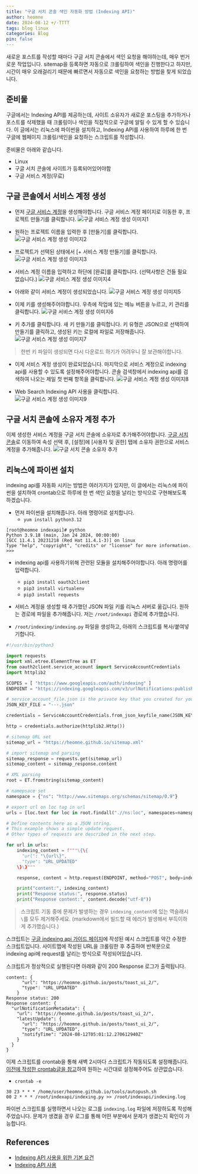 ```yaml
---
title: "구글 서치 콘솔 색인 자동화 방법 (Indexing API)"
author: heomne
date: 2024-08-12 +/-TTTT
tags: blog linux
categories: Blog
pin: false
---
```


새로운 포스트를 작성할 때마다 구글 서치 콘솔에서 색인 요청을 해야하는데, 매우 번거로운 작업입니다. sitemap을 등록하면 자동으로 크롤링하여 색인을 진행한다고 하지만, 시간이 매우 오래걸리기 때문에 빠르면서 자동으로 색인을 요청하는 방법을 찾게 되었습니다.

## 준비물
구글에서는 Indexing API를 제공하는데, 사이트 소유자가 새로운 포스팅을 추가하거나 포스트를 삭제했을 때 크롤링이나 색인을 직접적으로 구글에 알릴 수 있게 할 수 있습니다. 이 글에서는 리눅스에 파이썬을 설치하고, Indexing API를 사용하여 하루에 한 번 구글에 웹페이지 크롤링/색인을 요청하는 스크립트를 작성합니다.

준비물은 아래와 같습니다.

- Linux
- 구글 서치 콘솔에 사이트가 등록되어있어야함
- 구글 서비스 계정(무료)

## 구글 콘솔에서 서비스 계정 생성
- 먼저 [구글 서비스 계정](https://console.cloud.google.com/iam-admin/serviceaccounts?hl=ko)을 생성해야합니다. 구글 서비스 계정 페이지로 이동한 후, 프로젝트 만들기를 클릭합니다.
![구글 서비스 계정 생성 이미지1](/assets/post_img/automate-google-search-indexing/image.png)

- 원하는 프로젝트 이름을 입력한 후 [만들기]를 클릭합니다.
![구글 서비스 계정 생성 이미지2](/assets/post_img/automate-google-search-indexing/image-1.png)

- 프로젝트가 선택된 상태에서 [+ 서비스 계정 만들기]를 클릭합니다.
![구글 서비스 계정 생성 이미지3](/assets/post_img/automate-google-search-indexing/image-2.png)

- 서비스 계정 이름을 입력하고 하단에 [완료]를 클릭합니다. (선택사항은 건들 필요 없습니다.)
![구글 서비스 계정 생성 이미지4](/assets/post_img/automate-google-search-indexing/image-3.png)

- 아래와 같이 서비스 계정이 생성되었습니다.
![구글 서비스 계정 생성 이미지5](/assets/post_img/automate-google-search-indexing/image-4.png)

- 이제 키를 생성해주어야합니다. 우측에 작업에 있는 메뉴 버튼을 누르고, 키 관리를 클릭합니다.
![구글 서비스 계정 생성 이미지6](/assets/post_img/automate-google-search-indexing/image-5.png)

- 키 추가를 클릭합니다. 새 키 만들기를 클릭합니다. 키 유형은 JSON으로 선택하여 만들기를 클릭하고, 생성된 키는 로컬에 파일로 저장해줍니다.
![구글 서비스 계정 생성 이미지7](/assets/post_img/automate-google-search-indexing/image-6.png)
> 한번 키 파일이 생성되면 다시 다운로드 하기가 어려우니 잘 보관해야합니다.

- 이제 서비스 계정 생성이 완료되었습니다. 마지막으로 서비스 계정으로 indexing api를 사용할 수 있도록 설정해주어야합니다.
콘솔 검색창에서 indexing api를 검색하여 나오는 제일 첫 번째 항목을 클릭합니다.
![구글 서비스 계정 생성 이미지8](/assets/post_img/automate-google-search-indexing/image-7.png)

- Web Search Indexing API 사용을 클릭합니다.
![구글 서비스 계정 생성 이미지9](/assets/post_img/automate-google-search-indexing/image-8.png)

## 구글 서치 콘솔에 소유자 계정 추가
이제 생성한 서비스 계정을 구글 서치 콘솔에 소유자로 추가해주어야합니다. [구글 서치 콘솔](https://search.google.com/search-console/welcome?hl=ko)로 이동하여 속성 선택 후, [설정]에 [사용자 및 권한] 탭에 소유자 권한으로 서비스 계정을 추가해줍니다.
![구글 서치 콘솔 소유자 추가](/assets/post_img/automate-google-search-indexing/image-9.png)


## 리눅스에 파이썬 설치
indexing api를 자동화 시키는 방법은 여러가지가 있지만, 이 글에서는 리눅스에 파이썬을 설치하여 crontab으로 하루에 한 번 색인 요청을 날리는 방식으로 구현해보도록 하겠습니다.

- 먼저 파이썬을 설치해줍니다. 아래 명령어로 설치합니다.
  - `yum install python3.12`
```terminal
[root@heomne indexapi]# python
Python 3.9.18 (main, Jan 24 2024, 00:00:00)
[GCC 11.4.1 20231218 (Red Hat 11.4.1-3)] on linux
Type "help", "copyright", "credits" or "license" for more information.
>>>
```
- indexing api를 사용하기위해 관련된 모듈을 설치해주어야합니다. 아래 명령어를 입력합니다.
  - `pip3 install oauth2client`
  - `pip3 install virtualenv`
  - `pip3 install requests`

- 서비스 계정을 생성할 때 추가했던 JSON 파일 키를 리눅스 서버로 옮깁니다. 원하는 경로에 파일을 추가해줍니다. 저는 `/root/indexapi` 경로에 추가했습니다.

- `/root/indexing/indexing.py` 파일을 생성하고, 아래의 스크립트를 복사/붙여넣기합니다.

```python
#!/usr/bin/python3

import requests
import xml.etree.ElementTree as ET
from oauth2client.service_account import ServiceAccountCredentials
import httplib2

SCOPES = [ "https://www.googleapis.com/auth/indexing" ]
ENDPOINT = "https://indexing.googleapis.com/v3/urlNotifications:publish"

# service_account_file.json is the private key that you created for your service account.
JSON_KEY_FILE = "---.json"

credentials = ServiceAccountCredentials.from_json_keyfile_name(JSON_KEY_FILE, scopes=SCOPES)

http = credentials.authorize(httplib2.Http())

# sitemap URL set
sitemap_url = "https://heomne.github.io/sitemap.xml"

# import sitemap and parsing
sitemap_response = requests.get(sitemap_url)
sitemap_content = sitemap_response.content

# XML parsing
root = ET.fromstring(sitemap_content)

# namepsace set
namespace = {"ns": "http://www.sitemaps.org/schemas/sitemap/0.9"}

# export url on loc tag in url
urls = [loc.text for loc in root.findall(".//ns:loc", namespaces=namespace)]

# Define contents here as a JSON string.
# This example shows a simple update request.
# Other types of requests are described in the next step.

for url in urls:
    indexing_content = f"""\{\{
      "url": "\{url\}",
      "type": "URL_UPDATED"
    \}\}"""

    response, content = http.request(ENDPOINT, method="POST", body=indexing_content)

    print("content:", indexing_content)
    print("Response status:", response.status)
    print("Response content:", content.decode("utf-8"))
```

> 스크립트 기동 중에 문제가 발생하는 경우 `indexing_content`에 있는 역슬래시 `\`를 모두 제거해주세요. (markdown에서 빌드할 때 에러가 발생해서 부득이하게 추가했습니다.)

스크립트는 [구글 indexing api 가이드 페이지](https://developers.google.com/search/apis/indexing-api/v3/prereqs?hl=ko)에 작성된 예시 스크립트를 약간 수정한 스크립트입니다.
사이트맵에 작성된 URL을 크롤링한 후 추출하여 반복문으로 indexing api에 request를 날리는 방식으로 작성되어있습니다.

스크립트가 정상적으로 실행된다면 아래와 같이 200 Response 로그가 출력됩니다.
```terminal
content: {
      "url": "https://heomne.github.io/posts/toast_ui_2/",
      "type": "URL_UPDATED"
    }
Response status: 200
Response content: {
  "urlNotificationMetadata": {
    "url": "https://heomne.github.io/posts/toast_ui_2/",
    "latestUpdate": {
      "url": "https://heomne.github.io/posts/toast_ui_2/",
      "type": "URL_UPDATED",
      "notifyTime": "2024-08-12T05:01:12.270612940Z"
    }
  }
}
```

이제 스크립트를 crontab을 통해 새벽 2시마다 스크립트가 작동되도록 설정해줍니다. [이전에 작성한 crontab글을 참고](https://heomne.github.io/posts/github-push-commit-automate/)하여 원하는 시간대로 설정해주어도 상관없습니다.

- `crontab -e`

```terminal
30 23 * * * /home/user/heomne.github.io/tools/autopush.sh
00 2 * * * /root/indexapi/indexing.py >> /root/indexapi/indexing.log
```

파이썬 스크립트를 실행하면서 나오는 로그를 `indexing.log` 파일에 저장하도록 작성해주었습니다. 문제가 생겼을 경우 로그를 통해 어떤 부분에서 문제가 생겼는지 확인이 가능합니다.


## References
- [Indexing API 사용을 위한 기본 요건](https://developers.google.com/search/apis/indexing-api/v3/prereqs?hl=ko)
- [Indexing API 사용](https://developers.google.com/search/apis/indexing-api/v3/using-api?hl=ko)
